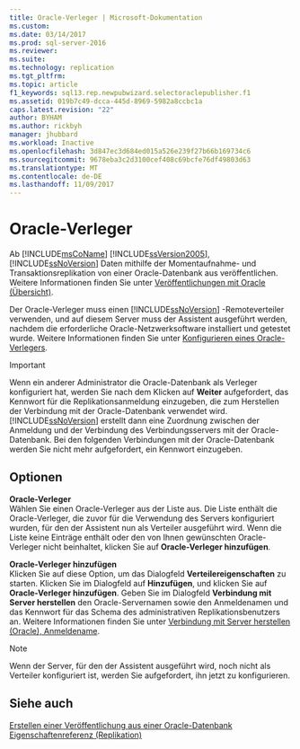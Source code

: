 ```yaml
---
title: Oracle-Verleger | Microsoft-Dokumentation
ms.custom: 
ms.date: 03/14/2017
ms.prod: sql-server-2016
ms.reviewer: 
ms.suite: 
ms.technology: replication
ms.tgt_pltfrm: 
ms.topic: article
f1_keywords: sql13.rep.newpubwizard.selectoraclepublisher.f1
ms.assetid: 019b7c49-dcca-445d-8969-5982a8ccbc1a
caps.latest.revision: "22"
author: BYHAM
ms.author: rickbyh
manager: jhubbard
ms.workload: Inactive
ms.openlocfilehash: 3d847ec3d684ed015a526e239f27b66b169734c6
ms.sourcegitcommit: 9678eba3c2d3100cef408c69bcfe76df49803d63
ms.translationtype: MT
ms.contentlocale: de-DE
ms.lasthandoff: 11/09/2017
---
```

# <a name="oracle-publisher"></a>Oracle-Verleger
  Ab [!INCLUDE[msCoName](../../includes/msconame-md.md)] [!INCLUDE[ssVersion2005](../../includes/ssversion2005-md.md)], [!INCLUDE[ssNoVersion](../../includes/ssnoversion-md.md)] Daten mithilfe der Momentaufnahme- und Transaktionsreplikation von einer Oracle-Datenbank aus veröffentlichen. Weitere Informationen finden Sie unter [Veröffentlichungen mit Oracle (Übersicht)](../../relational-databases/replication/non-sql/oracle-publishing-overview.md).  
  
 Der Oracle-Verleger muss einen [!INCLUDE[ssNoVersion](../../includes/ssnoversion-md.md)] -Remoteverteiler verwenden, und auf diesem Server muss der Assistent ausgeführt werden, nachdem die erforderliche Oracle-Netzwerksoftware installiert und getestet wurde. Weitere Informationen finden Sie unter [Konfigurieren eines Oracle-Verlegers](../../relational-databases/replication/non-sql/configure-an-oracle-publisher.md).  
  
> [!IMPORTANT]  
>  Wenn ein anderer Administrator die Oracle-Datenbank als Verleger konfiguriert hat, werden Sie nach dem Klicken auf **Weiter** aufgefordert, das Kennwort für die Replikationsanmeldung einzugeben, die zum Herstellen der Verbindung mit der Oracle-Datenbank verwendet wird. [!INCLUDE[ssNoVersion](../../includes/ssnoversion-md.md)] erstellt dann eine Zuordnung zwischen der Anmeldung und der Verbindung des Verbindungsservers mit der Oracle-Datenbank. Bei den folgenden Verbindungen mit der Oracle-Datenbank werden Sie nicht mehr aufgefordert, ein Kennwort einzugeben.  
  
## <a name="options"></a>Optionen  
 **Oracle-Verleger**  
 Wählen Sie einen Oracle-Verleger aus der Liste aus. Die Liste enthält die Oracle-Verleger, die zuvor für die Verwendung des Servers konfiguriert wurden, für den der Assistent nun als Verteiler ausgeführt wird. Wenn die Liste keine Einträge enthält oder den von Ihnen gewünschten Oracle-Verleger nicht beinhaltet, klicken Sie auf **Oracle-Verleger hinzufügen**.  
  
 **Oracle-Verleger hinzufügen**  
 Klicken Sie auf diese Option, um das Dialogfeld **Verteilereigenschaften** zu starten. Klicken Sie im Dialogfeld auf **Hinzufügen**, und klicken Sie auf **Oracle-Verleger hinzufügen**. Geben Sie im Dialogfeld **Verbindung mit Server herstellen** den Oracle-Servernamen sowie den Anmeldenamen und das Kennwort für das Schema des administrativen Replikationsbenutzers an. Weitere Informationen finden Sie unter [Verbindung mit Server herstellen &#40;Oracle&#41;, Anmeldename](../../relational-databases/replication/connect-to-server-oracle-login.md).  
  
> [!NOTE]  
>  Wenn der Server, für den der Assistent ausgeführt wird, noch nicht als Verteiler konfiguriert ist, werden Sie aufgefordert, ihn jetzt zu konfigurieren.  
  
## <a name="see-also"></a>Siehe auch  
 [Erstellen einer Veröffentlichung aus einer Oracle-Datenbank](../../relational-databases/replication/publish/create-a-publication-from-an-oracle-database.md)   
 [Eigenschaftenreferenz &#40;Replikation&#41;](../../relational-databases/replication/properties-reference-replication.md)  
  
  
